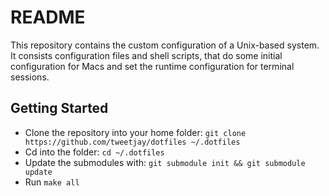 # README

This repository contains the custom configuration of a Unix-based system. It consists configuration files and shell scripts, that do some initial configuration for Macs and set the runtime configuration for terminal sessions.

## Getting Started

- Clone the repository into your home folder: `git clone https://github.com/tweetjay/dotfiles ~/.dotfiles`
- Cd into the folder: `cd ~/.dotfiles`
- Update the submodules with: `git submodule init && git submodule update`
- Run `make all`
